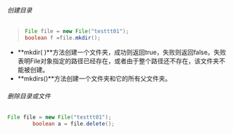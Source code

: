 ###### 创建目录

> ```java
> File file = new File("testtt01");
> boolean f =file.mkdir();
> ```

- **mkdir( )**方法创建一个文件夹，成功则返回true，失败则返回false。失败表明File对象指定的路径已经存在，或者由于整个路径还不存在，该文件夹不能被创建。
- **mkdirs()**方法创建一个文件夹和它的所有父文件夹。

###### 删除目录或文件

~~~ java
File file = new File("testtt01");
        boolean a = file.delete();
~~~

